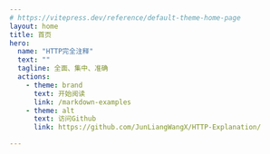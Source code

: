 ```yaml
---
# https://vitepress.dev/reference/default-theme-home-page
layout: home
title: 首页
hero:
  name: "HTTP完全注释"
  text: ""
  tagline: 全面、集中、准确
  actions:
    - theme: brand
      text: 开始阅读
      link: /markdown-examples
    - theme: alt
      text: 访问Github
      link: https://github.com/JunLiangWangX/HTTP-Explanation/

---
```



